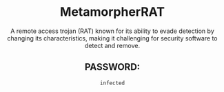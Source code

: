<div align="center">

# MetamorpherRAT

A remote access trojan (RAT) known for its ability to evade detection by changing its characteristics, making it challenging for security software to detect and remove.

## PASSWORD:

```
infected
```

</div>
